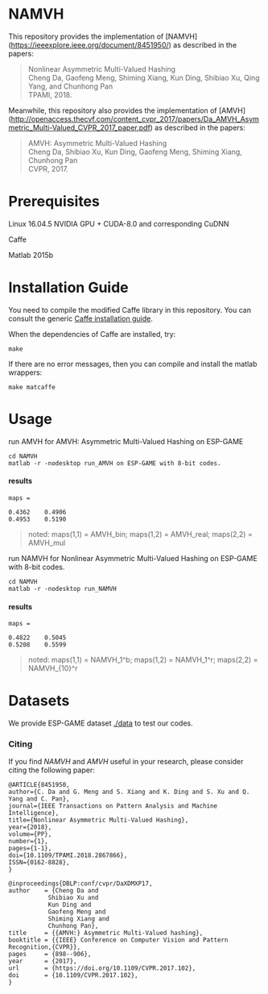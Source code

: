 # NAMVH
This repository provides the implementation of [NAMVH] (https://ieeexplore.ieee.org/document/8451950/) as described in the papers:

> Nonlinear Asymmetric Multi-Valued Hashing<br>
> Cheng Da, Gaofeng Meng, Shiming Xiang, Kun Ding, Shibiao Xu, Qing Yang, and Chunhong Pan<br>
> TPAMI, 2018.<br>


Meanwhile, this repository also provides the implementation of [AMVH] (http://openaccess.thecvf.com/content_cvpr_2017/papers/Da_AMVH_Asymmetric_Multi-Valued_CVPR_2017_paper.pdf) as described in the papers:

> AMVH: Asymmetric Multi-Valued Hashing<br>
> Cheng Da, Shibiao Xu, Kun Ding, Gaofeng Meng, Shiming Xiang, Chunhong Pan<br>
> CVPR, 2017.<br>

# Prerequisites

Linux 16.04.5
NVIDIA GPU + CUDA-8.0 and corresponding CuDNN

Caffe

Matlab 2015b

# Installation Guide

You need to compile the modified Caffe library in this repository. You can consult the generic [Caffe installation guide](http://caffe.berkeleyvision.org/installation.html).

When the dependencies of Caffe are installed, try:

```
make
```

If there are no error messages, then you can compile and install the matlab wrappers:
```
make matcaffe
```

# Usage 
run AMVH for AMVH: Asymmetric Multi-Valued Hashing on ESP-GAME

```
cd NAMVH
matlab -r -nodesktop run_AMVH on ESP-GAME with 8-bit codes.
```

#### results
    maps =

    0.4362    0.4906
    0.4953    0.5190
    
> noted: maps(1,1) = AMVH_bin;  maps(1,2) = AMVH_real; maps(2,2) = AMVH_mul

run NAMVH for Nonlinear Asymmetric Multi-Valued Hashing on ESP-GAME with 8-bit codes.

```
cd NAMVH
matlab -r -nodesktop run_NAMVH
```

#### results
    maps =

    0.4822    0.5045
    0.5208    0.5599

> noted: maps(1,1) = NAMVH_1^b;  maps(1,2) = NAMVH_1^r; maps(2,2) = NAMVH_{10}^r

# Datasets
We provide ESP-GAME dataset [./data](https://github.com/dcfucheng/NAMVH/tree/master/data) to test our codes.

### Citing
If you find *NAMVH* and *AMVH* useful in your research, please consider citing the following paper:

	@ARTICLE{8451950, 
	author={C. Da and G. Meng and S. Xiang and K. Ding and S. Xu and Q. Yang and C. Pan}, 
	journal={IEEE Transactions on Pattern Analysis and Machine Intelligence}, 
	title={Nonlinear Asymmetric Multi-Valued Hashing}, 
	year={2018}, 
	volume={PP}, 
	number={1}, 
	pages={1-1}, 
	doi={10.1109/TPAMI.2018.2867866}, 
	ISSN={0162-8828}, 
	}
	
	@inproceedings{DBLP:conf/cvpr/DaXDMXP17,
	author    = {Cheng Da and
               Shibiao Xu and
               Kun Ding and
               Gaofeng Meng and
               Shiming Xiang and
               Chunhong Pan},
	title     = {{AMVH:} Asymmetric Multi-Valued hashing},
	booktitle = {{IEEE} Conference on Computer Vision and Pattern Recognition,{CVPR}},
	pages     = {898--906},
	year      = {2017},
	url       = {https://doi.org/10.1109/CVPR.2017.102},
	doi       = {10.1109/CVPR.2017.102},
	}
	
